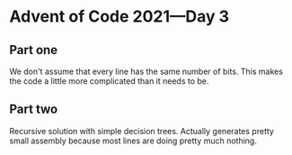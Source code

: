 # Advent of Code 2021&mdash;Day 3

## Part one

We don't assume that every line has the same number of bits. This makes the code
a little more complicated than it needs to be.

## Part two

Recursive solution with simple decision trees. Actually generates pretty small
assembly because most lines are doing pretty much nothing.
